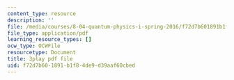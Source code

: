 ```yaml
---
content_type: resource
description: ''
file: /media/courses/8-04-quantum-physics-i-spring-2016/f72d7b601891b1f84de9d39aaf60cbed_EJWG9-etPFw.pdf
file_type: application/pdf
learning_resource_types: []
ocw_type: OCWFile
resourcetype: Document
title: 3play pdf file
uid: f72d7b60-1891-b1f8-4de9-d39aaf60cbed
---
```

